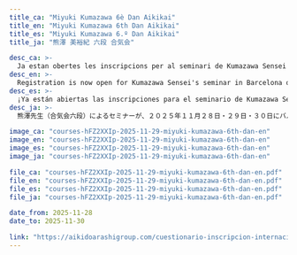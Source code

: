 ```yaml
---
title_ca: "Miyuki Kumazawa 6è Dan Aikikai"
title_en: "Miyuki Kumazawa 6th Dan Aikikai"
title_es: "Miyuki Kumazawa 6.º Dan Aikikai"
title_ja: "熊澤 美裕紀 六段 合気会"

desc_ca: >-
  Ja estan obertes les inscripcions per al seminari de Kumazawa Sensei a Barcelona els dies 28, 29 i 30 de novembre de 2025!<br><br>La sessió del divendres 28 tindrà lloc a Aikido Musubi (Av. d'Alfons XIII, 351, 08918 Badalona) i les dels dies 29 i 30 a l'escola Jesuïtes Sarrià - Sant Ignasi (Carrer de Carrasco i Formiguera, 32, Sarrià-Sant Gervasi, 08017 Barcelona).<br><br>Les places són limitades, així que reserva la teva plaça avui mateix!
desc_en: >-
  Registration is now open for Kumazawa Sensei's seminar in Barcelona on November 28, 29, and 30, 2025!<br><br>The Friday 28th session will take place at Aikido Musubi (Av. d'Alfons XIII, 351, 08918 Badalona), and the sessions on the 29th and 30th will be held at Jesuitas Sarrià - Sant Ignasi School (Carrer de Carrasco i Formiguera, 32, Sarrià-Sant Gervasi, 08017 Barcelona).<br><br>Spaces are limited, so reserve your spot today!
desc_es: >-
  ¡Ya están abiertas las inscripciones para el seminario de Kumazawa Sensei en Barcelona los días 28, 29 y 30 de noviembre de 2025!<br><br>La sesión del viernes 28 tendrá lugar en Aikido Musubi (Av. d'Alfons XIII, 351, 08918 Badalona), y las sesiones de los días 29 y 30 en la escuela Jesuïtes Sarrià - Sant Ignasi (Carrer de Carrasco i Formiguera, 32, Sarrià-Sant Gervasi, 08017 Barcelona).<br><br>¡Las plazas son limitadas, así que reserva tu lugar hoy mismo!
desc_ja: >-
  熊澤先生（合気会六段）によるセミナーが、２０２５年１１月２８日・２９日・３０日にバルセロナで開催されます！<br><br>１１月２８日（金）の稽古はアイキドー・ムスビ道場（Av. d'Alfons XIII, 351, 08918 Badalona）で、２９日（土）と３０日（日）はジェズイタス・サリア＝サン・イグナシ校（Carrer de Carrasco i Formiguera, 32, Sarrià-Sant Gervasi, 08017 Barcelona）で行われます。<br><br>定員に限りがありますので、お早めにお申し込みください！

image_ca: "courses-hFZ2XXIp-2025-11-29-miyuki-kumazawa-6th-dan-en"
image_en: "courses-hFZ2XXIp-2025-11-29-miyuki-kumazawa-6th-dan-en"
image_es: "courses-hFZ2XXIp-2025-11-29-miyuki-kumazawa-6th-dan-en"
image_ja: "courses-hFZ2XXIp-2025-11-29-miyuki-kumazawa-6th-dan-en"

file_ca: "courses-hFZ2XXIp-2025-11-29-miyuki-kumazawa-6th-dan-en.pdf"
file_en: "courses-hFZ2XXIp-2025-11-29-miyuki-kumazawa-6th-dan-en.pdf"
file_es: "courses-hFZ2XXIp-2025-11-29-miyuki-kumazawa-6th-dan-en.pdf"
file_ja: "courses-hFZ2XXIp-2025-11-29-miyuki-kumazawa-6th-dan-en.pdf"

date_from: 2025-11-28
date_to: 2025-11-30

link: "https://aikidoarashigroup.com/cuestionario-inscripcion-internacional-aikido-seminar.html"
---
```

